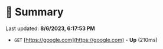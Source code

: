 # 📖 Summary
Last updated: **8/6/2023, 6:17:53 PM**

- `GET` [https://google.com](https://google.com) - **Up** (210ms)
